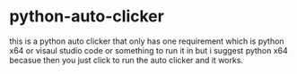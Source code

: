 # python-auto-clicker
this is a python auto clicker that only has one requirement which is python x64 or visaul studio code or something to run it in but i suggest python x64 becasue then you just click to run the auto clicker and it works.
